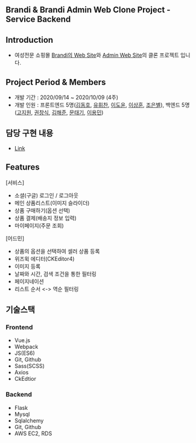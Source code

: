 ## Brandi & Brandi Admin Web Clone Project - Service Backend

## Introduction

- 여성전문 쇼핑몰 [Brandi의 Web Site](https://www.brandi.co.kr/)와 [Admin Web Site](http://admin.brandi.co.kr/)의 클론 프로젝트 입니다.

## Project Period & Members

- 개발 기간 : 2020/09/14 ~ 2020/10/09 (4주)
- 개발 인원 : 프론트엔드 5명([김동호](https://github.com/psy082), [유휘찬](https://github.com/chan-97), [이도윤](https://github.com/doyoonear), [이상훈](https://github.com/sanghunlee-711), [조은별](https://github.com/choaceb)), 백엔드 5명([고지원](https://github.com/Gxone), [권창식](https://github.com/changsikkwon), [김해준](https://github.com/hj8853), [문태기](https://github.com/orangemush), [이용민](https://github.com/eymin1259))

## 담당 구현 내용

- [Link](https://docs.google.com/presentation/d/1zQLtSxlTP_Q6UxcVXtRSc0MwHc20ZQ2qjE3dL7Zg0hE/edit?usp=sharing)

## Features

[서비스]
- 소셜(구글) 로그인 / 로그아웃
- 메인 상품리스트(이미지 슬라이더)
- 상품 구매하기(옵션 선택)
- 상품 결제(배송지 정보 입력)
- 마이페이지(주문 조회)

[어드민]
- 상품의 옵션을 선택하여 셀러 상품 등록
- 위즈윅 에디터(CKEditor4)
- 이미지 등록
- 날짜와 시간, 검색 조건을 통한 필터링
- 페이지네이션
- 리스트 순서 <-> 역순 필터링

## 기술스택

### Frontend
  - Vue.js
  - Webpack
  - JS(ES6)
  - Git, Github
  - Sass(SCSS)
  - Axios
  - CkEdtior
  
### Backend
  - Flask
  - Mysql
  - Sqlalchemy
  - Git, Github
  - AWS EC2, RDS
